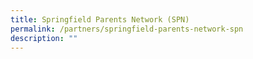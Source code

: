 ```yaml
---
title: Springfield Parents Network (SPN)
permalink: /partners/springfield-parents-network-spn
description: ""
---
```

